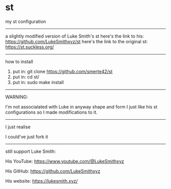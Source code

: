 # st
my st configuration

------------------------------
a slightly modified version of Luke Smith's st
here's the link to his:
https://github.com/LukeSmithxyz/st
here's the link to the original st:
https://st.suckless.org/

------------------------------
how to install

1. put in: git clone https://github.com/smerte42/st
2. put in: cd st/
3. put in: sudo make install

------------------------------
WARNING:

I'm not associalated with Luke in anyway shape and form I just like his st configurations so I made modifications to it.

------------------------------

I just realise

I could've just fork it

------------------------------

still support Luke Smith:

His YouTube: https://www.youtube.com/@LukeSmithxyz

His GitHub: https://github.com/LukeSmithxyz

His website: https://lukesmith.xyz/
